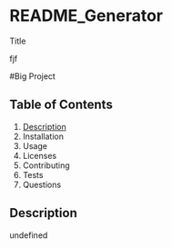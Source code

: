 # README_Generator
Title

fjf

#Big Project

## Table of Contents
1. [Description](#description)
2. Installation
3. Usage
4. Licenses
5. Contributing
6. Tests
7. Questions

## Description <a name='description'></a>

undefined
